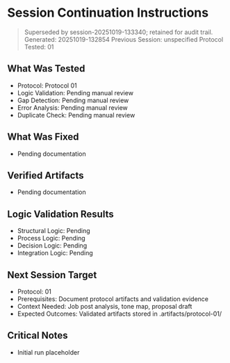 # Session Continuation Instructions
> Superseded by session-20251019-133340; retained for audit trail.
Generated: 20251019-132854
Previous Session: unspecified
Protocol Tested: 01

## What Was Tested
- Protocol: Protocol 01
- Logic Validation: Pending manual review
- Gap Detection: Pending manual review
- Error Analysis: Pending manual review
- Duplicate Check: Pending manual review

## What Was Fixed
- Pending documentation

## Verified Artifacts
- Pending documentation

## Logic Validation Results
- Structural Logic: Pending
- Process Logic: Pending
- Decision Logic: Pending
- Integration Logic: Pending

## Next Session Target
- Protocol: 01
- Prerequisites: Document protocol artifacts and validation evidence
- Context Needed: Job post analysis, tone map, proposal draft
- Expected Outcomes: Validated artifacts stored in .artifacts/protocol-01/

## Critical Notes
- Initial run placeholder
